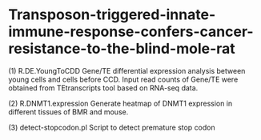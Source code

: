 # Transposon-triggered-innate-immune-response-confers-cancer-resistance-to-the-blind-mole-rat

(1) R.DE.YoungToCDD
Gene/TE differential expression analysis between young cells and cells before CCD. Input read counts of Gene/TE were obtained from TEtranscripts tool based on RNA-seq data.

(2) R.DNMT1.expression
Generate heatmap of DNMT1 expression in different tissues of BMR and mouse. 

(3) detect-stopcodon.pl
Script to detect premature stop codon
